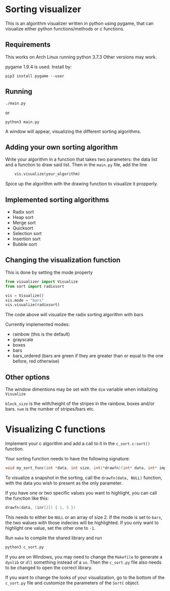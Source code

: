 # Sorting visualizer

This is an algorithm visualizer written in python using pygame, that can visualize either python functions/methods or c functions.

## Requirements

This works on Arch Linux running python 3.7.3
Other versions may work.

pygame 1.9.4 is used.
Install by:

```
pip3 install pygame --user
```

## Running

```
./main.py
```

or

```
python3 main.py
```

A window will appear, visualizing the different sorting algorithms.

## Adding your own sorting algorithm

Write your algorithm in a function that takes two parameters: the data list and a function to draw said list.
Then in the `main.py` file, add the line

```python
	vis.visualize(your_algorithm)
```

Spice up the algorithm with the drawing function to visualize it propperly.

## Implemented sorting algorithms

 * Radix sort
 * Heap sort
 * Merge sort
 * Quicksort
 * Selection sort
 * Insertion sort
 * Bubble sort

## Changing the visualization function

This is done by setting the mode property

```python
from visualizer import Visualize
from sort import radixsort

vis = Visualize()
vis.mode = "bars"
vis.visualize(radixsort)
```

The code above will visualize the radix sorting algorithm with bars

Currently implemented modes:
 * rainbow (this is the default)
 * grayscale
 * boxes
 * bars
 * bars_ordered (bars are green if they are greater than or equal to the one before, red otherwise)

## Other options

The window dimentions may be set with the `dim` variable when initializing `Visualize`

`block_size` is the with/height of the stripes in the rainbow, boxes and/or bars.
`num` is the number of stripes/bars etc.

# Visualizing C functions

Implement your c algorithm and add a call to it in the `c_sort.c:sort()` function.

Your sorting function needs to have the following signature:

```c
void my_sort_func(int *data, int size, int(*drawfn)(int* data, int* important));
```

To visualize a snapshot in the sorting, call the `drawfn(data, NULL)` function, with the data you wish to present as the only parameter.

If you have one or two specific values you want to highlight, you can call the function like this:
```c
drawfn(data, (inr[2]) { 1, 5 })
```

This needs to either be `NULL` or an array of size 2.
If the mode is set to `bars`, the two walues with those indecies will be highlighted.
If you only want to highlight one value, set the other one to `-1`.

Run `make` to compile the shared library and run

```bash
python3 c_sort.py
```

If you are on Windows, you may need to change the `Makefile` to generate a `dynlib` or `dll` something instead of a `so`. Then the `c_sort.py` file also needs to be changed to open the correct library.

If you want to change the looks of your visualization, go to the bottom of the `c_sort.py` file and customize the parameters of the `SortC` object.
